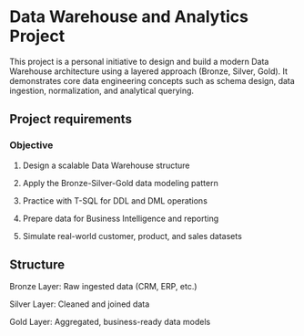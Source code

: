 # Data Warehouse and Analytics Project
This project is a personal initiative to design and build a modern Data Warehouse architecture using a layered approach (Bronze, Silver, Gold). It demonstrates core data engineering concepts such as schema design, data ingestion, normalization, and analytical querying.

## Project requirements


### Objective
1. Design a scalable Data Warehouse structure

2. Apply the Bronze-Silver-Gold data modeling pattern

3. Practice with T-SQL for DDL and DML operations

4. Prepare data for Business Intelligence and reporting

5. Simulate real-world customer, product, and sales datasets

## Structure
Bronze Layer: Raw ingested data (CRM, ERP, etc.)

Silver Layer: Cleaned and joined data

Gold Layer: Aggregated, business-ready data models
